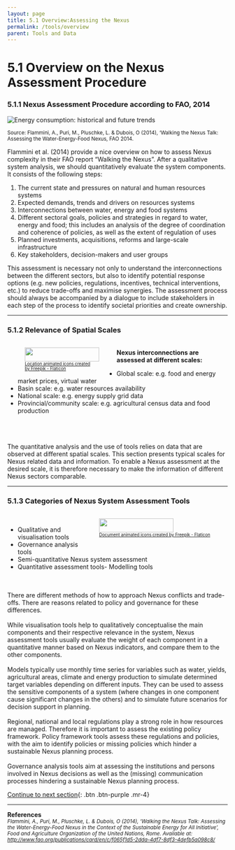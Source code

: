 ```yaml
---
layout: page
title: 5.1 Overview:Assessing the Nexus
permalink: /tools/overview
parent: Tools and Data
---
```

# **5.1 Overview on the Nexus Assessment Procedure**

### **5.1.1 Nexus Assessment Procedure according to FAO, 2014**

<img src="/wef-nexus-online-course/assets/flammini.PNG" alt="Energy consumption: historical and future trends">
<p><small>Source: Flammini, A., Puri, M., Pluschke, L. & Dubois, O (2014), ‘Walking the Nexus Talk: Assessing the Water-Energy-Food Nexus, FAO 2014.</small></p>
<p><small>  </small></p>

Flammini et al. (2014) provide a nice overview on how to assess Nexus complexity in their FAO report “Walking the Nexus”. After a qualitative system analysis, we should quantitatively evaluate the system components. It consists of the following steps:

1. The current state and pressures on natural and human resources systems
2. Expected demands, trends and drivers on resources systems
3. Interconnections between water, energy and food systems
4. Different sectoral goals, policies and strategies in regard to water, energy and food; this includes an analysis of the degree of coordination and coherence of policies, as well as the extent of regulation of uses
5. Planned investments, acquisitions, reforms and large-scale infrastructure
6. Key stakeholders, decision-makers and user groups

This assessment is necessary not only to understand the interconnections between the different sectors, but also to identify potential response options (e.g. new policies, regulations, incentives, technical interventions, etc.) to reduce trade-offs and maximise synergies. The assessment process should always be accompanied by a dialogue to include stakeholders in each step of the process to identify societal priorities and create ownership.

<hr/>


### **5.1.2 Relevance of Spatial Scales**

<div>
<div style="float: left">
<figure>
<img src="/wef-nexus-online-course/assets/around-the-world.gif" width="170" height="32">
<figcaption><small><small><a href="https://www.flaticon.com/free-animated-icons/location" title="location animated icons">Location animated icons created <br>by Freepik - Flaticon</a></small></small></figcaption>
</figure>
</div>
<div>
<br>
<b>Nexus interconnections are assessed at different scales:</b>
</div>
</div>
<ul>
<li>Global scale: e.g. food and energy market prices, virtual water
<li>Basin scale: e.g. water resources availability
<li>National scale: e.g. energy supply grid data
<li>Provincial/community scale: e.g. agricultural census data and food production </li></ul>


<br>
<br>
<br>
The quantitative analysis and the use of tools relies on data that are observed at different spatial scales. This section presents typical scales for Nexus related data and information. To enable a Nexus assessment at the desired scale, it is therefore necessary to make the information of different Nexus sectors comparable.

<hr/>


### **5.1.3 Categories of Nexus System Assessment Tools**

<div>
<div style="float: right">
<figure>
<img src="/wef-nexus-online-course/assets/document.gif" width="170" height="32">
<figcaption><small><small><a href="https://www.flaticon.com/free-animated-icons/document" title="document animated icons">Document animated icons created by Freepik - Flaticon</a></small></small></figcaption>
</figure>
</div>
<div>
<br>
</div>
</div>
<ul>
<li>Qualitative and visualisation tools
<li>Governance analysis tools
<li>Semi-quantitative Nexus system assessment
<li>Quantitative assessment tools- Modelling tools</li></ul>

<br>
<br>
There are different methods of how to approach Nexus conflicts and trade-offs. There are reasons related to policy and governance for these differences. <br>
<br>
While visualisation tools help to qualitatively conceptualise the main components and their respective relevance in the system, Nexus assessment tools usually evaluate the weight of each component in a quantitative manner based on Nexus indicators, and compare them to the other components. <br>
<br>
Models typically use monthly time series for variables such as water, yields, agricultural areas, climate and energy production to simulate determined target variables depending on different inputs. They can be used to assess the sensitive components of a system (where changes in one component cause significant changes in the others) and to simulate future scenarios for decision support in planning. <br>
<br>
Regional, national and local regulations play a strong role in how resources are managed. Therefore it is important to assess the existing policy framework. Policy framework tools assess these regulations and policies, with the aim to identify policies or missing policies which hinder a sustainable Nexus planning process.<br>
<br>
Governance analysis tools aim at assessing the institutions and persons involved in Nexus decisions as well as the (missing) communication processes hindering a sustainable Nexus planning process.<br>

[Continue to next section](https://waterbender231.github.io/wef-nexus-online-course/tools/qualitative-approaches){: .btn .btn-purple .mr-4}

<hr/>

<p><b>References</b><br>
<small><i>Flammini, A., Puri, M., Pluschke, L. & Dubois, O (2014), ‘Walking the Nexus Talk: Assessing the Water-Energy-Food Nexus in the Context of the Sustainable Energy for All Initiative’, Food and Agriculture Organization of the United Nations, Rome. Available at: <a href="http://www.fao.org/publications/card/en/c/f065f1d5-2dda-4df7-8df3-4defb5a098c8/">http://www.fao.org/publications/card/en/c/f065f1d5-2dda-4df7-8df3-4defb5a098c8/</a></i></small></p>
